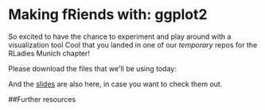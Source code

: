 
# Making fRiends with: ggplot2

So excited to have the chance to experiment and play around with a visualization tool 
Cool that you landed in one of our _temporary_ repos for the RLadies Munich chapter! 

Please download the files that we'll be using today:


And the [slides]() are also here, in case you want to check them out.


##Further resources
